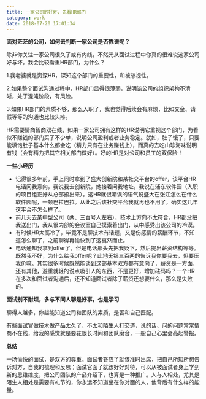 ```yaml
---
title: 一家公司的好坏，先看HR部门
category: work
date: 2018-07-20 17:01:34
---
```

**面对茫茫的公司，如何去判断一家公司是否靠谱呢？**

除非你关注一家公司很久了或有内线，不然光从面试过程中你真的很难说这家公司好与坏。我会比较看重HR部门，为什么？

1.我老婆就是资深HR，深知这个部门的重要性，和被忽视性。

2.如果整个面试沟通过程中，HR部门显得很薄弱，说明该公司的组织架构不清晰，处于混沌阶段，有风险。

3.如果HR部门的素质不够，那么入职了，我也觉得后续会有麻烦，比如交金、请假等等的沟通也比较头疼。

HR需要情商智商双在线，如果一家公司拥有这样的HR说明它重视这个部门，为看似不赚钱的部门买了不少单，说明公司盈利或者业务稳定。就如，肚子饿了，只要能填饱肚子基本什么都会吃（精力只有在业务赚钱上），而真的去吃山珍海味说明有钱（会有精力把其它相关部门做好）。好的HR是对公司和员工的双保险！
<!-- more -->
**一些小经历**

- 记得很多年前，手上同时拿到了盛大创新院和某社交平台的offer，该平台HR电话问我意向，我说我去创新院，她接着问我地址，我说在浦东软件园（入职的项目组正好从总部搬出来）。这HR就很嘲讽的语气说盛大在张江怎么在什么软件园呢，一顿巴拉巴拉。从此之后该社交平台我就再也不用了，确实这几年这平台不怎么样了。
- 前几天去某中型公司（两、三百号人左右），技术上方向不太符合，HR都没把我送出门，我从很内部的会议室自己摸索着出门，从中感受出该公司的冷漠。
- 有时候HR太高冷了，毕竟不是聊技术有话题，又是伤感情的薪酬环节，不知道怎么聊了，之前聊得再愉快到了这戛然而止。
- 电话通知我拿到offer了，但是电话那头先把我贬下，然后提出薪资结构等等。既然我不好，为什么给我offer呢？此地无银三百两的告诉我你要我去，但要压我价嘛。其实很多时候既然能谈到这部基本双方都有意向了，薪资是一方面，还有其他，避重就轻的说点吸引人的东西，不是更好，增加砝码吗？一个HR在多次和面试者沟通后，还不知道面试者除了薪资还想要什么，那么是失败的。

**面试别不耐烦，多与不同人聊是好事，也是学习**

聊得人越多，你越能知道公司和团队的素质，是否和自己匹配。

有些面试官做技术做产品太久了，不太和陌生人打交道，说的话、问的问题常常情商不在线，给我的感觉就是要花很长时间和团队磨合，一般自己心里会亮起警报。



**总结**

一场愉快的面试，是双方的尊重。面试者答应了就该准时出席，把自己所知所想告诉对方，自我的梳理和反思；面试官面了就该好好对待，可以从被面试者身上学到新的思维维度，把公司团队的产品介绍下，也算是一种推广。人与人相处，尤其是陌生人相处是需要有礼节的，你永远不知道坐在你对面的人，他背后有什么样的能量。